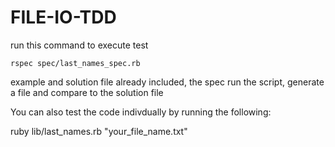 FILE-IO-TDD
===========

<p>run this command to execute test</p>

	rspec spec/last_names_spec.rb

<p>example and solution file already included, the spec run the script, generate a file and compare to the solution file</p>

<p>You can also test the code indivdually by running the following:<p>
	ruby lib/last_names.rb "your_file_name.txt"
